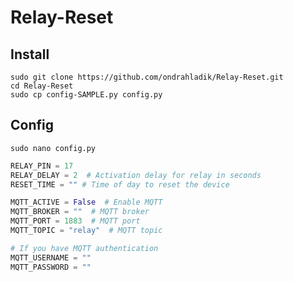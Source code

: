 # Relay-Reset

## Install

```console
sudo git clone https://github.com/ondrahladik/Relay-Reset.git  
cd Relay-Reset
sudo cp config-SAMPLE.py config.py
```

## Config
```console
sudo nano config.py
```

```python
RELAY_PIN = 17
RELAY_DELAY = 2  # Activation delay for relay in seconds
RESET_TIME = "" # Time of day to reset the device

MQTT_ACTIVE = False  # Enable MQTT
MQTT_BROKER = ""  # MQTT broker
MQTT_PORT = 1883  # MQTT port
MQTT_TOPIC = "relay"  # MQTT topic

# If you have MQTT authentication
MQTT_USERNAME = ""
MQTT_PASSWORD = ""
```